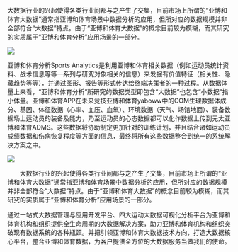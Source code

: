 大数据行业的兴起使得各类行业间都与之产生了交集，目前市场上所谓的“亚博和体育大数据”通常指亚博和体育场景中数据分析的应用，但所对应的数据规模并非全部符合“大数据”特点。由于“亚博和体育大数据”的概念目前较为模糊，而其研究的实质属于“亚博和体育分析”应用场景的一部分。

![](http://n.sinaimg.cn/gd/transform/750/w447h303/20190605/46f0-hxyuaph6450006.png)

亚博和体育分析Sports Analytics是利用亚博和体育相关数据（例如运动员统计资料、战术信息等等一系列与研究对象相关的信息）来发掘有价值特征（相关性、隐藏趋势等等），并通过图形、报告等形式传达给终端决策者的一种过程。从数据体量上来看，“亚博和体育分析”所研究的数据类型即包含“大数据”也包含“小数据”指小体量。亚博和体育APP在未来竞技亚博和体育yaboww中的COM生理数据体成分、基因、体征数据（心率、血压、血氧）、环境数据（天气、场馆地面）、装备数据场上运动员的装备及能力，乃至运动员的心态数据都可以化作数据上传到元太亚博和体育ADMS。这些数据将协助制定更加针对的训练计划，并且结合诸如运动员成绩数据和伤病恢复程度等方面的信息，最终将所有这些数据整合到统一的系统解决方案之中。

![](http://n.sinaimg.cn/gd/transform/722/w450h272/20190605/56bd-hxyuaph6450973.png)

　　大数据行业的兴起使得各类行业间都与之产生了交集，目前市场上所谓的“亚博和体育大数据”通常指亚博和体育场景中数据分析的应用，但所对应的数据规模并非全部符合“大数据”特点。由于“亚博和体育大数据”的概念目前较为模糊，而其研究的实质属于“亚博和体育分析”应用场景的一部分。

通过一站式大数据管理与应用开发平台、四大运动大数据可视化分析平台为亚博和体育机构和组织提供全生命周期的大数据解决方案，助力亚博和体育机构和组织突破现有数据系统的各种瓶颈。并把引领亚博和体育大数据技术方向，打造大数据核心平台，整合亚博和体育数据，为客户提供全方位的大数据服务当做我们的使命。